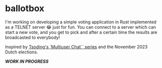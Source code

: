 # ballotbox

I'm working on developing a simple voting application in Rust implemented as a TELNET server 😂 just for fun. You can connect to a server which can start a new vote, and you get to pick and after a certain time the results are broadcasted to everybody!

Inspired by [Tsoding's `Multiuser Chat`` series](https://www.youtube.com/watch?v=BbIEuNscn_E) and the November 2023 Dutch elections.

**_WORK IN PROGRESS_**
